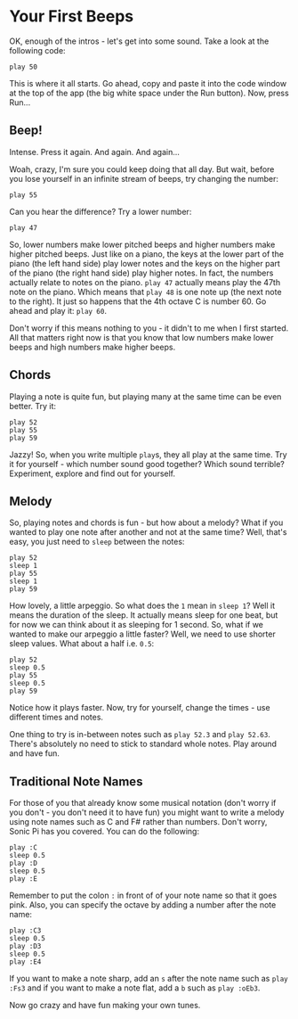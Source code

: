 # Your First Beeps

OK, enough of the intros - let's get into some sound. Take a look at the following code:

```
play 50
```

This is where it all starts. Go ahead, copy and paste it into the code window at the top of the app (the big white space under the Run button). Now, press Run...

## Beep!

Intense. Press it again. And again. And again...

Woah, crazy, I'm sure you could keep doing that all day. But wait, before you lose yourself in an infinite stream of beeps, try changing the number:

```
play 55
```

Can you hear the difference? Try a lower number:

```
play 47

```

So, lower numbers make lower pitched beeps and higher numbers make higher pitched beeps. Just like on a piano, the keys at the lower part of the piano (the left hand side) play lower notes and the keys on the higher part of the piano (the right hand side) play higher notes. In fact, the numbers actually relate to notes on the piano. `play 47` actually means play the 47th note on the piano. Which means that `play 48` is one note up (the next note to the right). It just so happens that the 4th octave C is number 60. Go ahead and play it: `play 60`.

Don't worry if this means nothing to you - it didn't to me when I first started. All that matters right now is that you know that low numbers make lower beeps and high numbers make higher beeps. 

## Chords

Playing a note is quite fun, but playing many at the same time can be even better. Try it:

```
play 52
play 55
play 59
```

Jazzy! So, when you write multiple `play`s, they all play at the same time. Try it for yourself - which number sound good together? Which sound terrible? Experiment, explore and find out for yourself.

## Melody

So, playing notes and chords is fun - but how about a melody? What if you wanted to play one note after another and not at the same time? Well, that's easy, you just need to `sleep` between the notes:

```
play 52
sleep 1
play 55
sleep 1
play 59
```

How lovely, a little arpeggio. So what does the `1` mean in `sleep 1`? Well it means the duration of the sleep. It actually means sleep for one beat, but for now we can think about it as sleeping for 1 second. So, what if we wanted to make our arpeggio a little faster? Well, we need to use shorter sleep values. What about a half i.e. `0.5`:

```
play 52
sleep 0.5
play 55
sleep 0.5
play 59
```

Notice how it plays faster. Now, try for yourself, change the times - use different times and notes.

One thing to try is in-between notes such as `play 52.3` and `play 52.63`. There's absolutely no need to stick to standard whole notes. Play around and have fun.


## Traditional Note Names

For those of you that already know some musical notation (don't worry if you don't - you don't need it to have fun) you might want to write a melody using note names such as C and F# rather than numbers. Don't worry, Sonic Pi has you covered. You can do the following:

```
play :C
sleep 0.5
play :D
sleep 0.5
play :E
```

Remember to put the colon `:` in front of of your note name so that it goes pink. Also, you can specify the octave by adding a number after the note name:

```
play :C3
sleep 0.5
play :D3
sleep 0.5
play :E4
```

If you want to make a note sharp, add an `s` after the note name such as `play :Fs3` and if you want to make a note flat, add a `b` such as `play :oEb3`.

Now go crazy and have fun making your own tunes.





